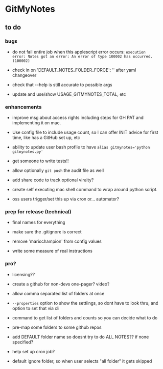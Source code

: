 # GitMyNotes

## to do

### bugs

* do not fail entire job when this applescript error occurs: `execution error: Notes got an error: An error of type 100002 has occurred. (100002)`

* check in on 'DEFAULT_NOTES_FOLDER_FORCE': '' after yaml changeover

* check that --help is still accurate to possible args

* update and use/show USAGE_GITMYNOTES_TOTAL, etc



### enhancements

* improve msg about access rights including steps for GH PAT and implementing it on mac. 
* Use config file to include usage count, so I can offer INIT advice for first time, like has a GitHub set up, etc

* ability to update user bash profile to have `alias gitmynotes='python gitmynotes.py'`

* get someone to write tests!!

* allow optionally `git push` the audit file as well

* add share code to track optional viralty?

* create self executing mac shell command to wrap around python script. 

* oss users trigger/set this up via cron or... automator?


### prep for release (technical)

* final names for everything

* make sure the .gitignore is correct

* remove 'mariochampion' from config values 

* write some measure of real instructions


### pro?

* licensing??

* create a github for non-devs one-pager? video? 

* allow comma separated list of folders at once

* `--properties` option to show the settiings, so dont have to look thru, and option to set that via cli

* command to get list of folders and counts so you can decide what to do

* pre-map some folders to some github repos

* add DEFAULT folder name so doesnt try to do ALL NOTES?? if none specified?

* help set up cron job?

* default ignore folder, so when user selects "all folder" it gets skipped






